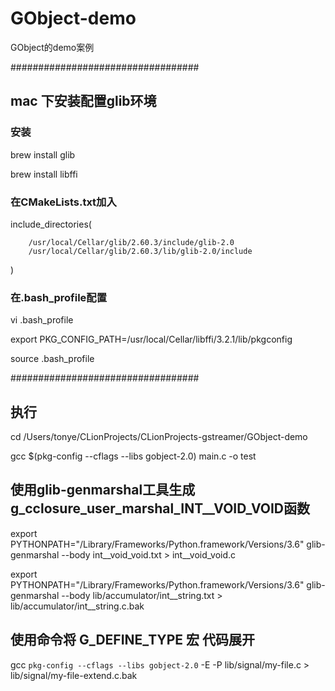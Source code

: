 # GObject-demo
GObject的demo案例

##################################
## mac 下安装配置glib环境
### 安装
brew install glib

brew install libffi

### 在CMakeLists.txt加入
include_directories(

        /usr/local/Cellar/glib/2.60.3/include/glib-2.0
        /usr/local/Cellar/glib/2.60.3/lib/glib-2.0/include
)

### 在.bash_profile配置
vi .bash_profile

export PKG_CONFIG_PATH=/usr/local/Cellar/libffi/3.2.1/lib/pkgconfig

source .bash_profile

##################################

## 执行
cd /Users/tonye/CLionProjects/CLionProjects-gstreamer/GObject-demo

gcc $(pkg-config --cflags --libs gobject-2.0)  main.c -o test

## 使用glib-genmarshal工具生成g_cclosure_user_marshal_INT__VOID_VOID函数
export PYTHONPATH="/Library/Frameworks/Python.framework/Versions/3.6"
glib-genmarshal --body int__void_void.txt > int__void_void.c

export PYTHONPATH="/Library/Frameworks/Python.framework/Versions/3.6"
glib-genmarshal --body lib/accumulator/int__string.txt > lib/accumulator/int__string.c.bak

## 使用命令将 G_DEFINE_TYPE 宏 代码展开
gcc `pkg-config --cflags --libs gobject-2.0` -E -P lib/signal/my-file.c > lib/signal/my-file-extend.c.bak
